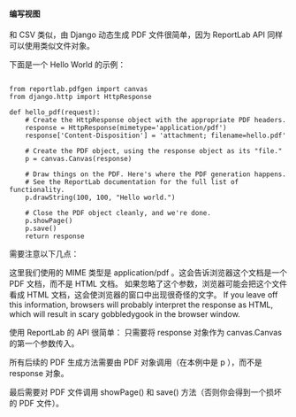 

#### 编写视图


和 CSV 类似，由 Django 动态生成 PDF 文件很简单，因为 ReportLab API 同样可以使用类似文件对象。


下面是一个 Hello World 的示例：



```

from reportlab.pdfgen import canvas
from django.http import HttpResponse

def hello_pdf(request):
    # Create the HttpResponse object with the appropriate PDF headers.
    response = HttpResponse(mimetype='application/pdf')
    response['Content-Disposition'] = 'attachment; filename=hello.pdf'

    # Create the PDF object, using the response object as its "file."
    p = canvas.Canvas(response)

    # Draw things on the PDF. Here's where the PDF generation happens.
    # See the ReportLab documentation for the full list of functionality.
    p.drawString(100, 100, "Hello world.")

    # Close the PDF object cleanly, and we're done.
    p.showPage()
    p.save()
    return response

```

需要注意以下几点：




这里我们使用的 MIME 类型是 application/pdf 。这会告诉浏览器这个文档是一个 PDF 文档，而不是 HTML 文档。 如果忽略了这个参数，浏览器可能会把这个文件看成 HTML 文档，这会使浏览器的窗口中出现很奇怪的文字。 If you leave off this
information, browsers will probably interpret the response as HTML, which will
result in scary gobbledygook in the browser window.







使用 ReportLab 的 API 很简单： 只需要将 response 对象作为 canvas.Canvas 的第一个参数传入。







所有后续的 PDF 生成方法需要由 PDF 对象调用（在本例中是 p ），而不是 response 对象。







最后需要对 PDF 文件调用 showPage() 和 save() 方法（否则你会得到一个损坏的 PDF 文件）。







